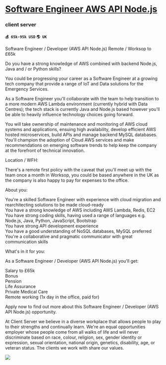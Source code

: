 # [Software Engineer AWS API Node.js](https://www.remotewlb.com/apply/software-engineer-aws-api-node-js)  
### client server  
#### `💰 65k-95k USD` `🌎 UK`  

Software Engineer / Developer (AWS API Node.js) Remote / Worksop to £65k  
  
Do you have a strong knowledge of AWS combined with backend Node.js, Java and / or Python skills?  
  
You could be progressing your career as a Software Engineer at a growing tech company that provide a range of IoT and Data solutions for the Emergency Services.  
  
As a Software Engineer you'll collaborate with the team to help transition to a more modern AWS Lambda environment (currently hybrid with Data Centres); the tech stack is currently Java and Node.js based however you'll be able to heavily influence technology choices going forward.  
  
You will take ownership of maintenance and monitoring of AWS cloud systems and applications, ensuing high availability, develop efficient AWS hosted microservices, build APIs and manage backend MySQL databases. You'll champion the adoption of Cloud AWS services and make recommendations on emerging software trends to help keep the company at the forefront of technical innovation.  
  
Location / WFH:  
  
There's a remote first policy with the caveat that you'll meet up with the team once a month in Worksop, you could be based anywhere in the UK as the company is also happy to pay for expenses to the office.  
  
About you:  
  
You're a skilled Software Engineer with experience with cloud migration and rearchitecting solutions to be made cloud-ready  
You have a strong knowledge of AWS including AWS Lambda, Redis, EC2  
You have strong coding skills, having used a range of languages e.g. Node.js, Java, Python, JavaScript, Bootstrap  
You have strong API development experience  
You have a good understanding of NoSQL databases, MySQL preferred  
You're a collaborative and pragmatic communicator with great communication skills  
  
What's in it for you:  
  
As a Software Engineer / Developer (AWS API Node.js) you'll get:  
  
Salary to £65k  
Bonus  
Pension  
Life Assurance  
Private Medical Care  
Remote working (1x day in the office, paid for)  
  
Apply now to find out more about this Software Engineer / Developer (AWS API Node.js) opportunity.  
  
At Client Server we believe in a diverse workplace that allows people to play to their strengths and continually learn. We're an equal opportunities employer whose people come from all walks of life and will never discriminate based on race, colour, religion, sex, gender identity or expression, sexual orientation, national origin, genetics, disability, age, or veteran status. The clients we work with share our values.

![](https://remotive.com/job/track/1896174/blank.gif?source=public_api)

